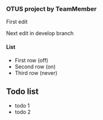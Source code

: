 ### OTUS project by TeamMember
First edit

Next edit in develop branch

#### List

* First row (off)
* Second row (on)
* Third row (never)

## Todo list
* todo 1
* todo 2